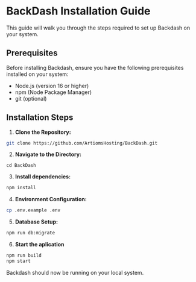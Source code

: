 # BackDash Installation Guide

This guide will walk you through the steps required to set up Backdash on your system.

## Prerequisites

Before installing Backdash, ensure you have the following prerequisites installed on your system:

-   Node.js (version 16 or higher)
-   npm (Node Package Manager)
-   git (optional)

## Installation Steps

1. **Clone the Repository:**

```bash
git clone https://github.com/ArtiomsHosting/BackDash.git
```

2. **Navigate to the Directory:**

```bsh
cd BackDash
```

3. **Install dependencies:**

```bash
npm install
```

4. **Environment Configuration:**

```bash
cp .env.example .env
```

5. **Database Setup:**

```bash
npm run db:migrate
```

6. **Start the aplication**

```bash
npm run build
npm start
```

Backdash should now be running on your local system.
